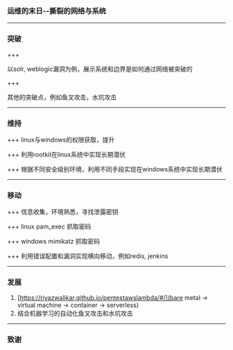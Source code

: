 ### 运维的末日--撕裂的网络与系统

---
### 突破

+++

以solr, weblogic漏洞为例，展示系统和边界是如何通过网络被突破的 

+++

其他的突破点，例如鱼叉攻击，水坑攻击

---
### 维持

+++
linux与windows的权限获取，提升

+++
利用rootkit在linux系统中实现长期潜伏

+++
根据不同安全级别环境，利用不同手段实现在windows系统中实现长期潜伏

---
### 移动

+++
信息收集，环境熟悉，寻找泄露密钥

+++
linux pam_exec 抓取密码

+++
windows mimikatz 抓取密码

+++
利用错误配置和漏洞实现横向移动，例如redis, jenkins

---
### 发展

1. [https://riyazwalikar.github.io/pentestawslambda/#/](bare metal -> virtual machine -> container -> serverless)
2. 结合机器学习的自动化鱼叉攻击和水坑攻击

---
### 致谢
